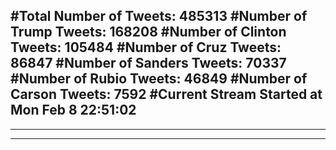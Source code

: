 #Total Number of Tweets: 485313 
#Number of Trump Tweets: 168208
#Number of Clinton Tweets: 105484
#Number of Cruz Tweets: 86847
#Number of Sanders Tweets: 70337
#Number of Rubio Tweets: 46849
#Number of Carson Tweets: 7592
#Current Stream Started at Mon Feb  8 22:51:02
---
---
---
